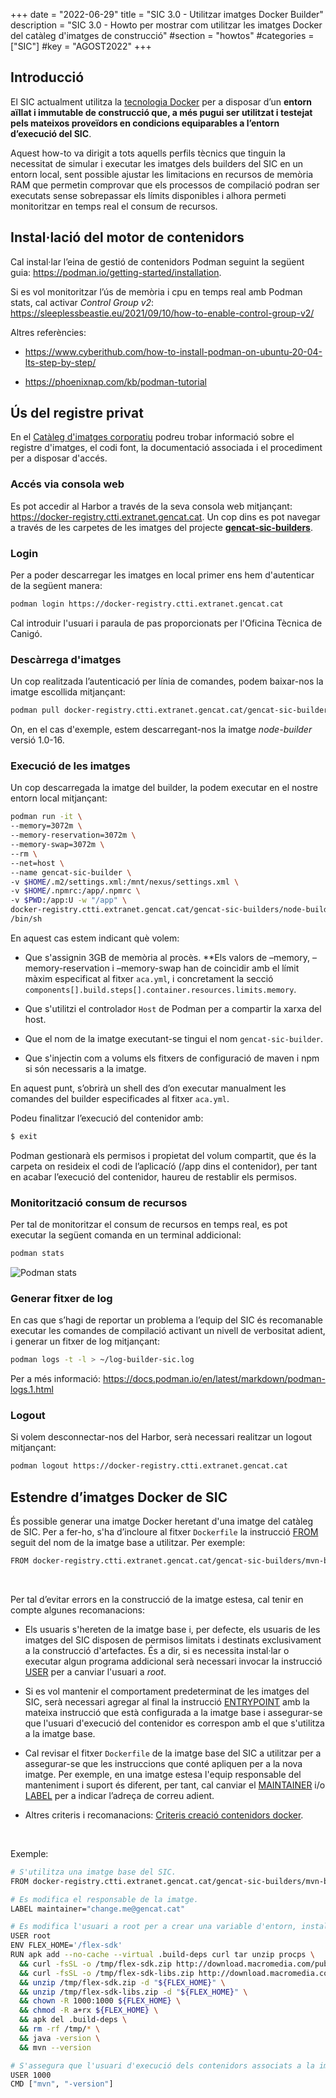 +++
date        = "2022-06-29"
title       = "SIC 3.0 - Utilitzar imatges Docker Builder"
description = "SIC 3.0 - Howto per mostrar com utilitzar les imatges Docker del catàleg d'imatges de construcció"
#section     = "howtos"
#categories  = ["SIC"]
#key        = "AGOST2022"
+++

## Introducció

El SIC actualment utilitza la [tecnologia Docker](https://www.docker.com/) per a disposar d’un **entorn aïllat i immutable
de construcció que, a més pugui ser utilitzat i testejat pels mateixos proveïdors en condicions equiparables a
l’entorn d’execució del SIC**.

Aquest how-to va dirigit a tots aquells perfils tècnics que tinguin la necessitat de simular i executar les
imatges dels builders del SIC en un entorn local, sent possible ajustar les limitacions en recursos de memòria
RAM que permetin comprovar que els processos de compilació podran ser executats sense sobrepassar els límits
disponibles i alhora permeti monitoritzar en temps real el consum de recursos.

## Instal·lació del motor de contenidors

Cal instal·lar l’eina de gestió de contenidors Podman seguint la següent guia:
https://podman.io/getting-started/installation.

Si es vol monitoritzar l’ús de memòria i cpu en temps real amb Podman stats, cal activar *Control Group v2*:
https://sleeplessbeastie.eu/2021/09/10/how-to-enable-control-group-v2/

Altres referències:

- https://www.cyberithub.com/how-to-install-podman-on-ubuntu-20-04-lts-step-by-step/

- https://phoenixnap.com/kb/podman-tutorial

## Ús del registre privat

En el [Catàleg d'imatges corporatiu](/sic30-serveis/cataleg-imatges/) podreu trobar informació sobre el registre
d'imatges, el codi font, la documentació associada i el procediment per a disposar d'accés.

### Accés via consola web

Es pot accedir al Harbor a través de la seva consola web mitjançant: <https://docker-registry.ctti.extranet.gencat.cat>.
Un cop dins es pot navegar a través de les carpetes de les imatges del projecte
[**gencat-sic-builders**](https://docker-registry.ctti.extranet.gencat.cat/harbor/projects/129/repositories).

### Login

Per a poder descarregar les imatges en local primer ens hem d'autenticar de la següent manera:

```bash
podman login https://docker-registry.ctti.extranet.gencat.cat
```

Cal introduir l'usuari i paraula de pas proporcionats per l'Oficina Tècnica de Canigó.

### Descàrrega d'imatges

Un cop realitzada l’autenticació per línia de comandes, podem baixar-nos la imatge escollida mitjançant:

```bash
podman pull docker-registry.ctti.extranet.gencat.cat/gencat-sic-builders/node-builder:1.0-16
```

On, en el cas d'exemple, estem descarregant-nos la imatge *node-builder* versió 1.0-16.

### Execució de les imatges

Un cop descarregada la imatge del builder, la podem executar en el nostre entorn local mitjançant:

```bash
podman run -it \
--memory=3072m \
--memory-reservation=3072m \
--memory-swap=3072m \
--rm \
--net=host \
--name gencat-sic-builder \
-v $HOME/.m2/settings.xml:/mnt/nexus/settings.xml \
-v $HOME/.npmrc:/app/.npmrc \
-v $PWD:/app:U -w "/app" \
docker-registry.ctti.extranet.gencat.cat/gencat-sic-builders/node-builder:1.0-16 \
/bin/sh
```

En aquest cas estem indicant què volem:

- Que s'assignin 3GB de memòria al procès. **Els valors de –memory, –memory-reservation i –memory-swap han de coincidir
amb el límit màxim especificat al fitxer `aca.yml`, i concretament la secció `components[].build.steps[].container.resources.limits.memory`.

- Que s'utilitzi el controlador `Host` de Podman per a compartir la xarxa del host.

- Que el nom de la imatge executant-se tingui el nom `gencat-sic-builder`.

- Que s'injectin com a volums els fitxers de configuració de maven i npm si són necessaris a la imatge.

En aquest punt, s’obrirà un shell des d’on executar manualment les comandes del builder especificades al fitxer `aca.yml`.

Podeu finalitzar l’execució del contenidor amb:
```bash
$ exit
```

<div class="message warning">
Podman gestionarà els permisos i propietat del volum compartit, que és la carpeta on resideix el codi de l’aplicacíó (/app dins el contenidor),
per tant en acabar l’execució del contenidor, haureu de restablir els permisos.
</div>

### Monitorització consum de recursos

Per tal de monitoritzar el consum de recursos en temps real, es pot executar la següent comanda en un terminal addicional:

```bash
podman stats
```

![Podman stats](/related/sic/3.0/podman-stats-monitoring.png)
</br>

### Generar fitxer de log

En cas que s’hagi de reportar un problema a l’equip del SIC és recomanable executar les comandes de compilació
activant un nivell de verbositat adient, i generar un fitxer de log mitjançant:

```bash
podman logs -t -l > ~/log-builder-sic.log
```

Per a més informació: https://docs.podman.io/en/latest/markdown/podman-logs.1.html

### Logout

Si volem desconnectar-nos del Harbor, serà necessari realitzar un logout mitjançant:

```bash
podman logout https://docker-registry.ctti.extranet.gencat.cat
```

## Estendre d’imatges Docker de SIC

És possible generar una imatge Docker heretant d'una imatge del catàleg de SIC.
Per a fer-ho, s'ha d’incloure al fitxer `Dockerfile` la instrucció [FROM](https://docs.docker.com/engine/reference/builder/#from)
seguit del nom de la imatge base a utilitzar.
Per exemple:

```bash
FROM docker-registry.ctti.extranet.gencat.cat/gencat-sic-builders/mvn-builder:1.0-3.6-8
```

</br>

Per tal d’evitar errors en la construcció de la imatge estesa, cal tenir en compte algunes recomanacions:

- Els usuaris s'hereten de la imatge base i, per defecte, els usuaris de les imatges del SIC disposen de permisos limitats i
destinats exclusivament a la construcció d'artefactes. És a dir, si es necessita instal·lar o executar algun programa addicional serà
necessari invocar la instrucció [USER](https://docs.docker.com/engine/reference/builder/#user) per a canviar l'usuari a *root*.

- Si es vol mantenir el comportament predeterminat de les imatges del SIC, serà necessari agregar al final
la instrucció [ENTRYPOINT](https://docs.docker.com/engine/reference/builder/#entrypoint) amb la mateixa instrucció que està
configurada a la imatge base i assegurar-se que l'usuari d'execució del contenidor es correspon amb el que s'utilitza a la imatge base.

- Cal revisar el fitxer `Dockerfile` de la imatge base del SIC a utilitzar per a assegurar-se que les instruccions que conté
apliquen per a la nova imatge. Per exemple, en una imatge estesa l'equip responsable del manteniment i suport és diferent, per tant, cal
canviar el [MAINTAINER](https://docs.docker.com/engine/reference/builder/#maintainer-deprecated) i/o
[LABEL](https://docs.docker.com/engine/reference/builder/#label) per a indicar l’adreça de correu adient.

- Altres criteris i recomanacions: [Criteris creació contenidors docker](/cloud-caas/dockerImages).

</br>

Exemple:

```bash
# S'utilitza una imatge base del SIC.
FROM docker-registry.ctti.extranet.gencat.cat/gencat-sic-builders/mvn-builder:1.0-3.6-8

# Es modifica el responsable de la imatge.
LABEL maintainer="change.me@gencat.cat"

# Es modifica l'usuari a root per a crear una variable d'entorn, instal·lar un programa addicional, donar permisos i eliminar fitxers innecessaris.
USER root
ENV FLEX_HOME='/flex-sdk'
RUN apk add --no-cache --virtual .build-deps curl tar unzip procps \
  && curl -fsSL -o /tmp/flex-sdk.zip http://download.macromedia.com/pub/flex/sdk/builds/flex3/flex_sdk_3.4.1.10084A.zip \
  && curl -fsSL -o /tmp/flex-sdk-libs.zip http://download.macromedia.com/pub/flex/sdk/datavisualization_sdk3.4.zip \
  && unzip /tmp/flex-sdk.zip -d "${FLEX_HOME}" \
  && unzip /tmp/flex-sdk-libs.zip -d "${FLEX_HOME}" \
  && chown -R 1000:1000 ${FLEX_HOME} \
  && chmod -R a+rx ${FLEX_HOME} \
  && apk del .build-deps \
  && rm -rf /tmp/* \
  && java -version \
  && mvn --version

# S'assegura que l'usuari d'execució dels contenidors associats a la imatge es correspongui amb l'utilitzat a la imatge base
USER 1000
CMD ["mvn", "-version"]
```